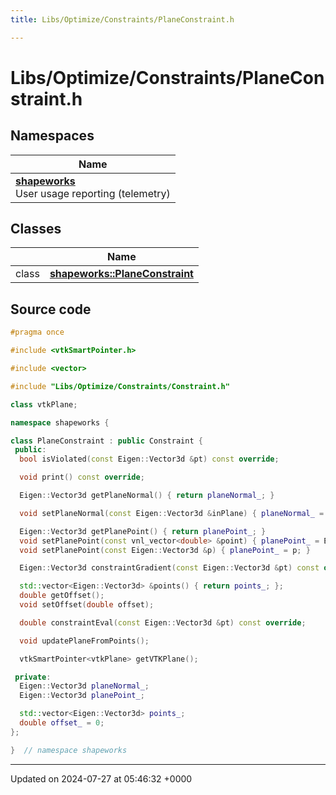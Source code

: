 ```yaml
---
title: Libs/Optimize/Constraints/PlaneConstraint.h

---
```


# Libs/Optimize/Constraints/PlaneConstraint.h



## Namespaces

| Name           |
| -------------- |
| **[shapeworks](../Namespaces/namespaceshapeworks.md)** <br>User usage reporting (telemetry)  |

## Classes

|                | Name           |
| -------------- | -------------- |
| class | **[shapeworks::PlaneConstraint](../Classes/classshapeworks_1_1PlaneConstraint.md)**  |




## Source code

```cpp
#pragma once

#include <vtkSmartPointer.h>

#include <vector>

#include "Libs/Optimize/Constraints/Constraint.h"

class vtkPlane;

namespace shapeworks {

class PlaneConstraint : public Constraint {
 public:
  bool isViolated(const Eigen::Vector3d &pt) const override;

  void print() const override;

  Eigen::Vector3d getPlaneNormal() { return planeNormal_; }

  void setPlaneNormal(const Eigen::Vector3d &inPlane) { planeNormal_ = inPlane; }

  Eigen::Vector3d getPlanePoint() { return planePoint_; }
  void setPlanePoint(const vnl_vector<double> &point) { planePoint_ = Eigen::Vector3d(point[0], point[1], point[2]); }
  void setPlanePoint(const Eigen::Vector3d &p) { planePoint_ = p; }

  Eigen::Vector3d constraintGradient(const Eigen::Vector3d &pt) const override { return -planeNormal_; }

  std::vector<Eigen::Vector3d> &points() { return points_; };
  double getOffset();
  void setOffset(double offset);

  double constraintEval(const Eigen::Vector3d &pt) const override;

  void updatePlaneFromPoints();

  vtkSmartPointer<vtkPlane> getVTKPlane();

 private:
  Eigen::Vector3d planeNormal_;
  Eigen::Vector3d planePoint_;

  std::vector<Eigen::Vector3d> points_;
  double offset_ = 0;
};

}  // namespace shapeworks
```


-------------------------------

Updated on 2024-07-27 at 05:46:32 +0000
